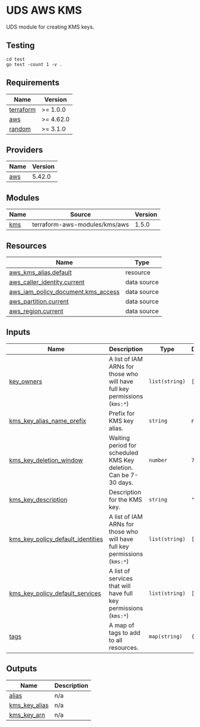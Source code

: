 # UDS AWS KMS
UDS module for creating KMS keys.

## Testing
```
cd test
go test -count 1 -v .
```

<!-- BEGIN_TF_DOCS -->
## Requirements

| Name | Version |
|------|---------|
| <a name="requirement_terraform"></a> [terraform](#requirement\_terraform) | >= 1.0.0 |
| <a name="requirement_aws"></a> [aws](#requirement\_aws) | >= 4.62.0 |
| <a name="requirement_random"></a> [random](#requirement\_random) | >= 3.1.0 |

## Providers

| Name | Version |
|------|---------|
| <a name="provider_aws"></a> [aws](#provider\_aws) | 5.42.0 |

## Modules

| Name | Source | Version |
|------|--------|---------|
| <a name="module_kms"></a> [kms](#module\_kms) | terraform-aws-modules/kms/aws | 1.5.0 |

## Resources

| Name | Type |
|------|------|
| [aws_kms_alias.default](https://registry.terraform.io/providers/hashicorp/aws/latest/docs/resources/kms_alias) | resource |
| [aws_caller_identity.current](https://registry.terraform.io/providers/hashicorp/aws/latest/docs/data-sources/caller_identity) | data source |
| [aws_iam_policy_document.kms_access](https://registry.terraform.io/providers/hashicorp/aws/latest/docs/data-sources/iam_policy_document) | data source |
| [aws_partition.current](https://registry.terraform.io/providers/hashicorp/aws/latest/docs/data-sources/partition) | data source |
| [aws_region.current](https://registry.terraform.io/providers/hashicorp/aws/latest/docs/data-sources/region) | data source |

## Inputs

| Name | Description | Type | Default | Required |
|------|-------------|------|---------|:--------:|
| <a name="input_key_owners"></a> [key\_owners](#input\_key\_owners) | A list of IAM ARNs for those who will have full key permissions (`kms:*`) | `list(string)` | `[]` | no |
| <a name="input_kms_key_alias_name_prefix"></a> [kms\_key\_alias\_name\_prefix](#input\_kms\_key\_alias\_name\_prefix) | Prefix for KMS key alias. | `string` | n/a | yes |
| <a name="input_kms_key_deletion_window"></a> [kms\_key\_deletion\_window](#input\_kms\_key\_deletion\_window) | Waiting period for scheduled KMS Key deletion. Can be 7-30 days. | `number` | `7` | no |
| <a name="input_kms_key_description"></a> [kms\_key\_description](#input\_kms\_key\_description) | Description for the KMS key. | `string` | `""` | no |
| <a name="input_kms_key_policy_default_identities"></a> [kms\_key\_policy\_default\_identities](#input\_kms\_key\_policy\_default\_identities) | A list of IAM ARNs for those who will have full key permissions (`kms:*`) | `list(string)` | `[]` | no |
| <a name="input_kms_key_policy_default_services"></a> [kms\_key\_policy\_default\_services](#input\_kms\_key\_policy\_default\_services) | A list of services that will have full key permissions (`kms:*`) | `list(string)` | `[]` | no |
| <a name="input_tags"></a> [tags](#input\_tags) | A map of tags to add to all resources. | `map(string)` | `{}` | no |

## Outputs

| Name | Description |
|------|-------------|
| <a name="output_alias"></a> [alias](#output\_alias) | n/a |
| <a name="output_kms_key_alias"></a> [kms\_key\_alias](#output\_kms\_key\_alias) | n/a |
| <a name="output_kms_key_arn"></a> [kms\_key\_arn](#output\_kms\_key\_arn) | n/a |
<!-- END_TF_DOCS -->